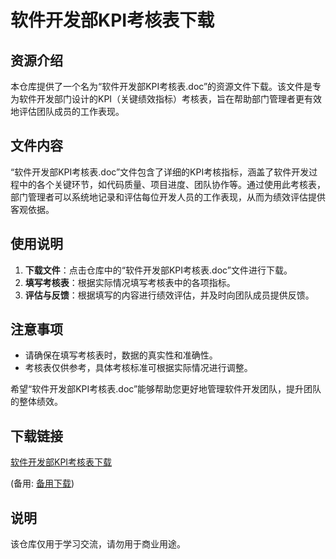 # 软件开发部KPI考核表下载

## 资源介绍

本仓库提供了一个名为“软件开发部KPI考核表.doc”的资源文件下载。该文件是专为软件开发部门设计的KPI（关键绩效指标）考核表，旨在帮助部门管理者更有效地评估团队成员的工作表现。

## 文件内容

“软件开发部KPI考核表.doc”文件包含了详细的KPI考核指标，涵盖了软件开发过程中的各个关键环节，如代码质量、项目进度、团队协作等。通过使用此考核表，部门管理者可以系统地记录和评估每位开发人员的工作表现，从而为绩效评估提供客观依据。

## 使用说明

1. **下载文件**：点击仓库中的“软件开发部KPI考核表.doc”文件进行下载。
2. **填写考核表**：根据实际情况填写考核表中的各项指标。
3. **评估与反馈**：根据填写的内容进行绩效评估，并及时向团队成员提供反馈。

## 注意事项

- 请确保在填写考核表时，数据的真实性和准确性。
- 考核表仅供参考，具体考核标准可根据实际情况进行调整。

希望“软件开发部KPI考核表.doc”能够帮助您更好地管理软件开发团队，提升团队的整体绩效。

## 下载链接
[软件开发部KPI考核表下载](https://pan.quark.cn/s/bee1dd094713) 

(备用: [备用下载](https://pan.baidu.com/s/1suaOkDxoVNJdc-NougGfLA?pwd=1234))

## 说明

该仓库仅用于学习交流，请勿用于商业用途。
